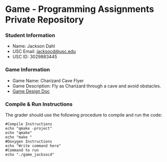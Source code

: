 # Game - Programming Assignments Private Repository
### Student Information
  + Name: Jackson Dahl
  + USC Email: jacksocd@usc.edu
  + USC ID: 3029883445

### Game Information
  + Game Name: Charizard Cave Flyer
  + Game Description: Fly as Charizard through a cave and avoid obstacles.
  + [Game Design Doc](GameDesignDoc.md)


### Compile & Run Instructions
The grader should use the following procedure to compile and run the code:
```shell
#Compile Instructions
echo "qmake -project"
echo "qmake"
echo "make "
#Doxygen Instructions
echo "Write command here"
#Command to run
echo "./game_jacksocd"
```
